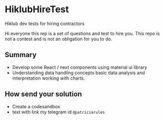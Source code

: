 # HiklubHireTest
Hiklub dev tests for hiring contractors
 
Hi everyone this rep is a set of questions and test to hire you. This repo is not a contest and is not an obligation for you to do.


## Summary

- Develop some React / next components using material ui library
- Understanding data handling concepts basic data analysis and interpretation working with charts. 

## How send your solution

- Create a codesandbox
- text with link my telegram id `@patriciarules`
